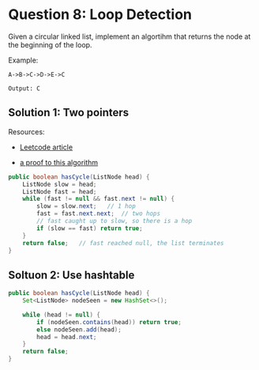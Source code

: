 # Question 8: Loop Detection

Given a circular linked list, implement an algortihm that returns the node at the beginning of the loop.

Example:

```
A->B->C->D->E->C

Output: C
```

## Solution 1: Two pointers

Resources: 

+ [Leetcode article](https://leetcode.com/articles/linked-list-cycle/)

+ [a proof to this algorithm](https://stackoverflow.com/questions/3952805/proof-of-detecting-the-start-of-cycle-in-linked-list)

```java
public boolean hasCycle(ListNode head) {
    ListNode slow = head;
    ListNode fast = head;
    while (fast != null && fast.next != null) {
        slow = slow.next;   // 1 hop
        fast = fast.next.next;  // two hops
        // fast caught up to slow, so there is a hop
        if (slow == fast) return true;
    }
    return false;   // fast reached null, the list terminates
}
```

## Soltuon 2: Use hashtable

```java
public boolean hasCycle(ListNode head) {
    Set<ListNode> nodeSeen = new HashSet<>();

    while (head != null) {
        if (nodeSeen.contains(head)) return true;
        else nodeSeen.add(head);
        head = head.next;
    }
    return false;
}
```
